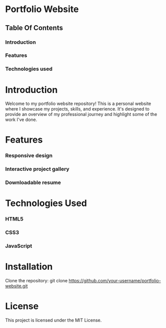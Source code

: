 # Portfolio Website

## Table Of Contents

### Introduction
### Features
### Technologies used 

# Introduction
Welcome to my portfolio website repository! This is a personal website where I showcase my projects, skills, and experience. It's designed to provide an overview of my professional journey and highlight some of the work I've done.

# Features
### Responsive design
### Interactive project gallery
### Downloadable resume

# Technologies Used
### HTML5
### CSS3
### JavaScript

# Installation
Clone the repository: git clone https://github.com/your-username/portfolio-website.git

# License
This project is licensed under the MIT License.
